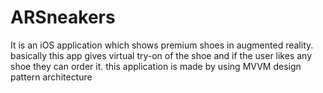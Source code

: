 # ARSneakers
It is an iOS application which shows premium shoes in augmented reality. basically this app gives virtual try-on of the shoe and if the user likes any shoe they can order it. this application is made by using MVVM design pattern architecture

